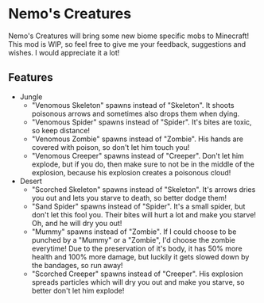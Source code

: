 # Nemo's Creatures

Nemo's Creatures will bring some new biome specific mobs to Minecraft!
This mod is WIP, so feel free to give me your feedback, suggestions and wishes.
I would appreciate it a lot!

## Features

- Jungle
  - "Venomous Skeleton" spawns instead of "Skeleton". It shoots poisonous arrows and sometimes also drops them when dying.
  - "Venomous Spider" spawns instead of "Spider". It's bites are toxic, so keep distance!
  - "Venomous Zombie" spawns instead of "Zombie". His hands are covered with poison, so don't let him touch you!
  - "Venomous Creeper" spawns instead of "Creeper". Don't let him explode, but if you do, then make sure to not be in the middle of the explosion, because his explosion creates a poisonous cloud!
- Desert
  - "Scorched Skeleton" spawns instead of "Skeleton". It's arrows dries you out and lets you starve to death, so better dodge them!
  - "Sand Spider" spawns instead of "Spider". It's a small spider, but don't let this fool you. Their bites will hurt a lot and make you starve! Oh, and he will dry you out!
  - "Mummy" spawns instead of "Zombie". If I could choose to be punched by a "Mummy" or a "Zombie", I'd choose the zombie everytime! Due to the preservation of it's body, it has 50% more health and 100% more damage, but luckily it gets slowed down by the bandages, so run away!
  - "Scorched Creeper" spawns instead of "Creeper". His explosion spreads particles which will dry you out and make you starve, so better don't let him explode!